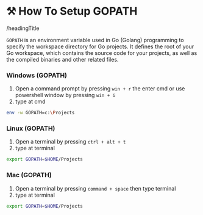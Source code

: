 # ⚒️ How To Setup GOPATH

/headingTitle

`GOPATH` is an environment variable used in Go (Golang) programming to specify the workspace directory for Go projects. It defines the root of your Go workspace, which contains the source code for your projects, as well as the compiled binaries and other related files.
### Windows (GOPATH)
1. Open a command prompt by pressing `win + r` the enter cmd or use powershell window by pressing `win + i`
2. type at cmd
```bash
env -w GOPATH=c:\Projects
```

### Linux (GOPATH)
1. Open a terminal by pressing `ctrl + alt + t`
2. type at terminal
```bash
export GOPATH=$HOME/Projects
```

### Mac (GOPATH)
1. Open a terminal by pressing `command + space` then type terminal
2. type at terminal
```bash
export GOPATH=$HOME/Projects
```
